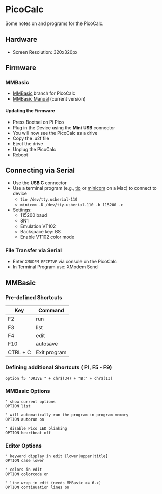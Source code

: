 # PicoCalc

Some notes on and programs for the PicoCalc.


## Hardware

- Screen Resolution: 320x320px
  

## Firmware 

### MMBasic

- [MMBasic](https://github.com/madcock/PicoMiteAllVersions) branch for PicoCalc
- [MMBasic Manual](https://geoffg.net/Downloads/picomite/PicoMite_User_Manual.pdf) (current version)


#### Updating the Firmware

- Press Bootsel on Pi Pico
- Plug in the Device using the **Mini USB** connector
- You will now see the PicoCalc as a drive
- Copy the .u2f file
- Eject the drive
- Unplug the PicoCalc
- Reboot

## Connecting via Serial 

- Use the **USB C** connector
- Use a terminal program (e.g., [tio](https://github.com/tio/tio) or [minicom](https://formulae.brew.sh/formula/minicom) on a Mac) to connect to device
  - `tio /dev/tty.usberial-110`
  - `minicom -D /dev/tty.usberial-110 -b 115200 -c`
- Settings:
  - 115200 baud
  - 8N1
  - Emulation VT102
  - Backspace key: BS
  - Enable VT102 color mode

### File Transfer via Serial

- Enter `XMODEM RECEIVE` via console on the PicoCalc
- In Terminal Program use: XModem Send

## MMBasic

### Pre-defined Shortcuts

| Key | Command |
|--|--|
| F2 | run  |
| F3 | list |
| F4 | edit |
| F10 | autosave |
| CTRL + C| Exit program |

### Defining additional Shortcuts ( F1, F5 - F9)

``` BASIC
option f5 "DRIVE " + chr$(34) + "B:" + chr$(13)
```

 ### MMBasic Options

``` BASIC
' show current options
OPTION list

' will automatically run the program in program memory
OPTION autorun on

' disable Pico LED blinking
OPTION heartbeat off
```

### Editor Options

``` BASIC
' keyword display in edit [lower|upper|title]
OPTION case lower

' colors in edit
OPTION colorcode on

' line wrap in edit (needs MMBasic >= 6.x)
OPTION continuation lines on
```
